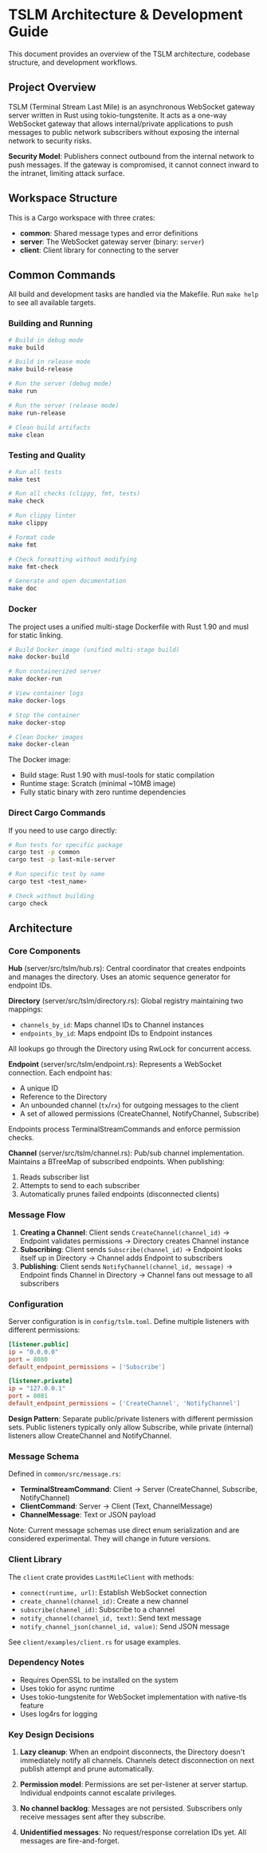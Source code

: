 # TSLM Architecture & Development Guide

This document provides an overview of the TSLM architecture, codebase structure, and development workflows.

## Project Overview

TSLM (Terminal Stream Last Mile) is an asynchronous WebSocket gateway server written in Rust using tokio-tungstenite. It acts as a one-way WebSocket gateway that allows internal/private applications to push messages to public network subscribers without exposing the internal network to security risks.

**Security Model**: Publishers connect outbound from the internal network to push messages. If the gateway is compromised, it cannot connect inward to the intranet, limiting attack surface.

## Workspace Structure

This is a Cargo workspace with three crates:

- **common**: Shared message types and error definitions
- **server**: The WebSocket gateway server (binary: `server`)
- **client**: Client library for connecting to the server

## Common Commands

All build and development tasks are handled via the Makefile. Run `make help` to see all available targets.

### Building and Running

```bash
# Build in debug mode
make build

# Build in release mode
make build-release

# Run the server (debug mode)
make run

# Run the server (release mode)
make run-release

# Clean build artifacts
make clean
```

### Testing and Quality

```bash
# Run all tests
make test

# Run all checks (clippy, fmt, tests)
make check

# Run clippy linter
make clippy

# Format code
make fmt

# Check formatting without modifying
make fmt-check

# Generate and open documentation
make doc
```

### Docker

The project uses a unified multi-stage Dockerfile with Rust 1.90 and musl for static linking.

```bash
# Build Docker image (unified multi-stage build)
make docker-build

# Run containerized server
make docker-run

# View container logs
make docker-logs

# Stop the container
make docker-stop

# Clean Docker images
make docker-clean
```

The Docker image:
- Build stage: Rust 1.90 with musl-tools for static compilation
- Runtime stage: Scratch (minimal ~10MB image)
- Fully static binary with zero runtime dependencies

### Direct Cargo Commands

If you need to use cargo directly:

```bash
# Run tests for specific package
cargo test -p common
cargo test -p last-mile-server

# Run specific test by name
cargo test <test_name>

# Check without building
cargo check
```

## Architecture

### Core Components

**Hub** (server/src/tslm/hub.rs): Central coordinator that creates endpoints and manages the directory. Uses an atomic sequence generator for endpoint IDs.

**Directory** (server/src/tslm/directory.rs): Global registry maintaining two mappings:
- `channels_by_id`: Maps channel IDs to Channel instances
- `endpoints_by_id`: Maps endpoint IDs to Endpoint instances

All lookups go through the Directory using RwLock for concurrent access.

**Endpoint** (server/src/tslm/endpoint.rs): Represents a WebSocket connection. Each endpoint has:
- A unique ID
- Reference to the Directory
- An unbounded channel (`tx`/`rx`) for outgoing messages to the client
- A set of allowed permissions (CreateChannel, NotifyChannel, Subscribe)

Endpoints process TerminalStreamCommands and enforce permission checks.

**Channel** (server/src/tslm/channel.rs): Pub/sub channel implementation. Maintains a BTreeMap of subscribed endpoints. When publishing:
1. Reads subscriber list
2. Attempts to send to each subscriber
3. Automatically prunes failed endpoints (disconnected clients)

### Message Flow

1. **Creating a Channel**: Client sends `CreateChannel(channel_id)` → Endpoint validates permissions → Directory creates Channel instance
2. **Subscribing**: Client sends `Subscribe(channel_id)` → Endpoint looks itself up in Directory → Channel adds Endpoint to subscribers
3. **Publishing**: Client sends `NotifyChannel(channel_id, message)` → Endpoint finds Channel in Directory → Channel fans out message to all subscribers

### Configuration

Server configuration is in `config/tslm.toml`. Define multiple listeners with different permissions:

```toml
[listener.public]
ip = "0.0.0.0"
port = 8080
default_endpoint_permissions = ['Subscribe']

[listener.private]
ip = "127.0.0.1"
port = 8081
default_endpoint_permissions = ['CreateChannel', 'NotifyChannel']
```

**Design Pattern**: Separate public/private listeners with different permission sets. Public listeners typically only allow Subscribe, while private (internal) listeners allow CreateChannel and NotifyChannel.

### Message Schema

Defined in `common/src/message.rs`:

- **TerminalStreamCommand**: Client → Server (CreateChannel, Subscribe, NotifyChannel)
- **ClientCommand**: Server → Client (Text, ChannelMessage)
- **ChannelMessage**: Text or JSON payload

Note: Current message schemas use direct enum serialization and are considered experimental. They will change in future versions.

### Client Library

The `client` crate provides `LastMileClient` with methods:
- `connect(runtime, url)`: Establish WebSocket connection
- `create_channel(channel_id)`: Create a new channel
- `subscribe(channel_id)`: Subscribe to a channel
- `notify_channel(channel_id, text)`: Send text message
- `notify_channel_json(channel_id, value)`: Send JSON message

See `client/examples/client.rs` for usage examples.

### Dependency Notes

- Requires OpenSSL to be installed on the system
- Uses tokio for async runtime
- Uses tokio-tungstenite for WebSocket implementation with native-tls feature
- Uses log4rs for logging

### Key Design Decisions

1. **Lazy cleanup**: When an endpoint disconnects, the Directory doesn't immediately notify all channels. Channels detect disconnection on next publish attempt and prune automatically.

2. **Permission model**: Permissions are set per-listener at server startup. Individual endpoints cannot escalate privileges.

3. **No channel backlog**: Messages are not persisted. Subscribers only receive messages sent after they subscribe.

4. **Unidentified messages**: No request/response correlation IDs yet. All messages are fire-and-forget.
